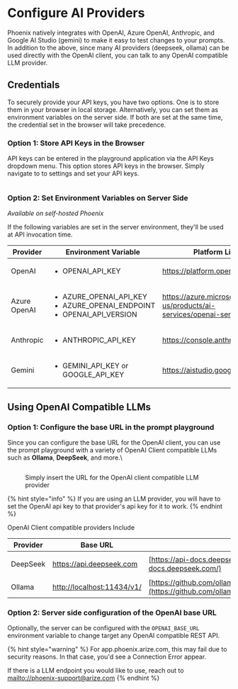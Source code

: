 # Configure AI Providers



Phoenix natively integrates with OpenAI, Azure OpenAI, Anthropic, and Google AI Studio (gemini) to make it easy to test changes to your prompts. In addition to the above, since many AI providers (deepseek, ollama) can be used directly with the OpenAI client, you can talk to any OpenAI compatible LLM provider.

## Credentials

To securely provide your API keys, you have two options. One is to store them in your browser in local storage. Alternatively, you can set them as environment variables on the server side. If both are set at the same time, the credential set in the browser will take precedence.

### Option 1: Store API Keys in the Browser

API keys can be entered in the playground application via the API Keys dropdown menu. This option stores API keys in the browser.  Simply navigate to to settings and set your API keys.

<figure><img src="https://storage.googleapis.com/arize-phoenix-assets/assets/images/ai_providers.png" alt=""><figcaption></figcaption></figure>

### Option 2: Set Environment Variables on Server Side

_Available on self-hosted Phoenix_

If the following variables are set in the server environment, they'll be used at API invocation time.

<table><thead><tr><th width="196">Provider</th><th>Environment Variable</th><th>Platform Link</th></tr></thead><tbody><tr><td>OpenAI</td><td><ul><li>OPENAI_API_KEY</li></ul></td><td><a href="https://platform.openai.com/">https://platform.openai.com/</a></td></tr><tr><td>Azure OpenAI</td><td><ul><li>AZURE_OPENAI_API_KEY</li><li>AZURE_OPENAI_ENDPOINT</li><li>OPENAI_API_VERSION</li></ul></td><td><a href="https://azure.microsoft.com/en-us/products/ai-services/openai-service/">https://azure.microsoft.com/en-us/products/ai-services/openai-service/</a></td></tr><tr><td>Anthropic</td><td><ul><li>ANTHROPIC_API_KEY</li></ul></td><td><a href="https://console.anthropic.com/">https://console.anthropic.com/</a></td></tr><tr><td>Gemini</td><td><ul><li>GEMINI_API_KEY or GOOGLE_API_KEY</li></ul></td><td><a href="https://aistudio.google.com/">https://aistudio.google.com/</a></td></tr></tbody></table>



## Using OpenAI Compatible LLMs

### Option 1: Configure the base URL in the prompt playground

Since you can configure the base URL for the OpenAI client, you can use the prompt playground with a variety of OpenAI Client compatible LLMs such as **Ollama**, **DeepSeek**, and more.\


<figure><img src="https://storage.googleapis.com/arize-phoenix-assets/assets/images/cutom_openai_llm.png" alt=""><figcaption><p>Simply insert the URL for the OpenAI client compatible LLM provider</p></figcaption></figure>

{% hint style="info" %}
If you are using an LLM provider, you will have to set the OpenAI api key to that provider's api key for it to work.
{% endhint %}

OpenAI Client compatible providers Include

| Provider | Base URL                                                                   | Docs                                                                                                                   |
| -------- | -------------------------------------------------------------------------- | ---------------------------------------------------------------------------------------------------------------------- |
| DeepSeek | <p><a href="https://api.deepseek.com">https://api.deepseek.com<br></a></p> | [https://api-docs.deepseek.com/](https://api-docs.deepseek.com/)                                                       |
| Ollama   | [http://localhost:11434/v1/](http://localhost:11434/v1/)                   | [https://github.com/ollama/ollama/blob/main/docs/openai.md](https://github.com/ollama/ollama/blob/main/docs/openai.md) |

### Option 2: Server side configuration of the OpenAI base URL

Optionally, the server can be configured with the `OPENAI_BASE_URL` environment variable to change target any OpenAI compatible REST API.

{% hint style="warning" %}
For app.phoenix.arize.com, this may fail due to security reasons. In that case, you'd see a Connection Error appear.



If there is a LLM endpoint you would like to use, reach out to [mailto://phoenix-support@arize.com](mailto://phoenix-support@arize.com)
{% endhint %}
